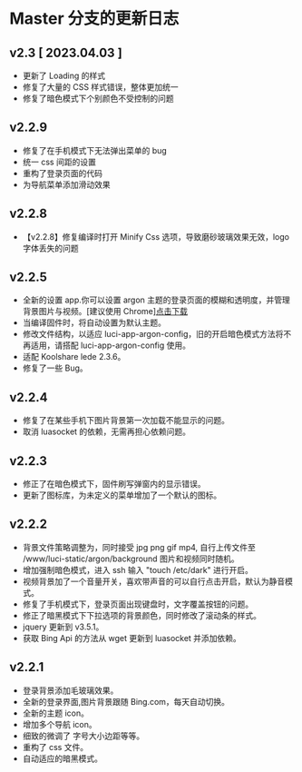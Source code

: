 # Master 分支的更新日志

## v2.3 [ 2023.04.03 ]

- 更新了 Loading 的样式
- 修复了大量的 CSS 样式错误，整体更加统一
- 修复了暗色模式下个别颜色不受控制的问题

## v2.2.9

- 修复了在手机模式下无法弹出菜单的 bug
- 统一 css 间距的设置
- 重构了登录页面的代码
- 为导航菜单添加滑动效果

## v2.2.8

- 【v2.2.8】修复编译时打开 Minify Css 选项，导致磨砂玻璃效果无效，logo 字体丢失的问题

## v2.2.5

- 全新的设置 app.你可以设置 argon 主题的登录页面的模糊和透明度，并管理背景图片与视频。[建议使用 Chrome][点击下载](https://github.com/jerrykuku/luci-app-argon-config/releases/download/v0.8-beta/luci-app-argon-config_0.8-beta_all.ipk)
- 当编译固件时，将自动设置为默认主题。
- 修改文件结构，以适应 luci-app-argon-config，旧的开启暗色模式方法将不再适用，请搭配 luci-app-argon-config 使用。
- 适配 Koolshare lede 2.3.6。
- 修复了一些 Bug。

## v2.2.4

- 修复了在某些手机下图片背景第一次加载不能显示的问题。
- 取消 luasocket 的依赖，无需再担心依赖问题。

## v2.2.3

- 修正了在暗色模式下，固件刷写弹窗内的显示错误。
- 更新了图标库，为未定义的菜单增加了一个默认的图标。

## v2.2.2

- 背景文件策略调整为，同时接受 jpg png gif mp4, 自行上传文件至 /www/luci-static/argon/background 图片和视频同时随机。
- 增加强制暗色模式，进入 ssh 输入 "touch /etc/dark" 进行开启。
- 视频背景加了一个音量开关，喜欢带声音的可以自行点击开启，默认为静音模式。
- 修复了手机模式下，登录页面出现键盘时，文字覆盖按钮的问题。
- 修正了暗黑模式下下拉选项的背景颜色，同时修改了滚动条的样式。
- jquery 更新到 v3.5.1。
- 获取 Bing Api 的方法从 wget 更新到 luasocket 并添加依赖。

## v2.2.1

- 登录背景添加毛玻璃效果。
- 全新的登录界面,图片背景跟随 Bing.com，每天自动切换。
- 全新的主题 icon。
- 增加多个导航 icon。
- 细致的微调了 字号大小边距等等。
- 重构了 css 文件。
- 自动适应的暗黑模式。
